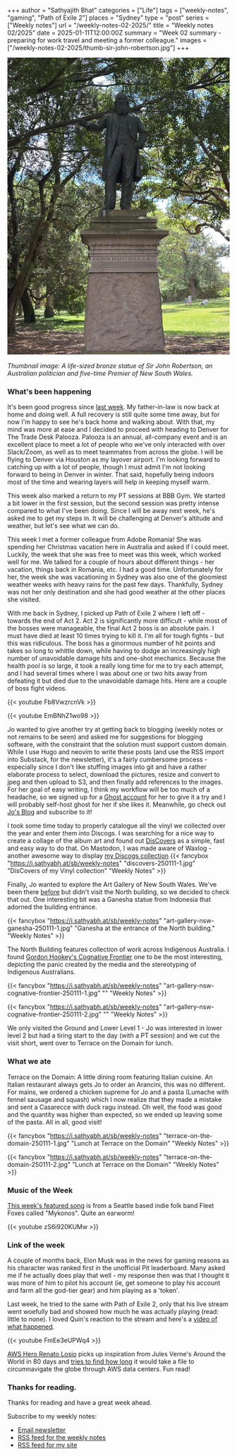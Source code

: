 +++
author = "Sathyajith Bhat"
categories = ["Life"]
tags = ["weekly-notes", "gaming", "Path of Exile 2"]
places = "Sydney"
type = "post"
series = ["Weekly notes"]
url = "/weekly-notes-02-2025/"
title = "Weekly notes 02/2025"
date = 2025-01-11T12:00:00Z
summary = "Week 02 summary - preparing for work travel and meeting a former colleague."
images = ["/weekly-notes-02-2025/thumb-sir-john-robertson.jpg"]
+++

![](thumb-sir-john-robertson.jpg)

_Thumbnail image: A life-sized bronze statue of Sir John Robertson, an Australian politician and five-time Premier of New South Wales._

### What's been happening

It's been good progress since [last week](/weekly-notes-01-2025/). My father-in-law is now back at home and doing well. A full recovery is still quite some time away, but for now I'm happy to see he's back home and walking about. With that, my mind was more at ease and I decided to proceed with heading to Denver for The Trade Desk Palooza. Palooza is an annual, all-company event and is an excellent place to meet a lot of people who we've only interacted with over Slack/Zoom, as well as to meet teammates from across the globe. I will be flying to Denver via Houston as my layover airport. I'm looking forward to catching up with a lot of people, though I must admit I'm not looking forward to being in Denver in winter. That said, hopefully being indoors most of the time and wearing layers will help in keeping myself warm.

This week also marked a return to my PT sessions at BBB Gym. We started a bit lower in the first session, but the second session was pretty intense compared to what I've been doing. Since I will be away next week, he's asked me to get my steps in. It will be challenging at Denver's altitude and weather, but let's see what we can do.

This week I met a former colleague from Adobe Romania! She was spending her Christmas vacation here in Australia and asked if I could meet. Luckily, the week that she was free to meet was this week, which worked well for me. We talked for a couple of hours about different things - her vacation, things back in Romania, etc. I had a good time. Unfortunately for her, the week she was vacationing in Sydney was also one of the gloomiest weather weeks with heavy rains for the past few days. Thankfully, Sydney was not her only destination and she had good weather at the other places she visited.

With me back in Sydney, I picked up Path of Exile 2 where I left off - towards the end of Act 2. Act 2 is significantly more difficult - while most of the bosses were manageable, the final Act 2 boss is an absolute pain. I must have died at least 10 times trying to kill it. I'm all for tough fights - but this was ridiculous. The boss has a ginormous number of hit points and takes so long to whittle down, while having to dodge an increasingly high number of unavoidable damage hits and one-shot mechanics. Because the health pool is so large, it took a really long time for me to try each attempt, and I had several times where I was about one or two hits away from defeating it but died due to the unavoidable damage hits. Here are a couple of boss fight videos.

  {{< youtube Fb8VwzrcnVk >}}

  {{< youtube EmBNhZ1wo98 >}}

Jo wanted to give another try at getting back to blogging (weekly notes or not remains to be seen) and asked me for suggestions for blogging software, with the constraint that the solution must support custom domain. While I use Hugo and neovim to write these posts (and use the RSS import into Substack, for the newsletter), it's a fairly cumbersome process - especially since I don't like stuffing images into git and have a rather elaborate process to select, download the pictures, resize and convert to jpeg and then upload to S3, and then finally add references to the images. For her goal of easy writing, I think my workflow will be too much of a headache, so we signed up for a [Ghost account](https://ghost.org/) for her to give it a try and I will probably self-host ghost for her if she likes it. Meanwhile, go check out [Jo's Blog](https://blog.joshenoy.me/) and subscribe to it!

I took some time today to properly catalogue all the vinyl we collected over the year and enter them into Discogs. I was searching for a nice way to create a collage of the album art and found out [DisCovers](https://discovers.antisound.net/) as a simple, fast and easy way to do that. On Mastodon, I was made aware of Waxlog - another awesome way to display [my Discogs collection](https://www.waxlog.com/collection/josathya)
  {{< fancybox "https://i.sathyabh.at/sb/weekly-notes" "discovers-250111-1.jpg" "DisCovers of my Vinyl collection" "Weekly Notes" >}}

Finally, Jo wanted to explore the Art Gallery of New South Wales. We've been there [before](/2023/11/19/weekly-notes-46-2023/) but didn't visit the North building, so we decided to check that out. One interesting bit was a Ganesha statue from Indonesia that adorned the building entrance. 

{{< fancybox "https://i.sathyabh.at/sb/weekly-notes" "art-gallery-nsw-ganesha-250111-1.jpg" "Ganesha at the entrance of the North building." "Weekly Notes" >}}

The North Building features collection of work across Indigenous Australia. I found [Gordon Hookey's Cognative Frontier](https://www.artgallery.nsw.gov.au/collection/works/48.2014/)  one to be the most interesting, depicting the panic created by the media and the stereotyping of Indigenous Australians.

  {{< fancybox "https://i.sathyabh.at/sb/weekly-notes" "art-gallery-nsw-cognative-frontier-250111-1.jpg" "" "Weekly Notes" >}}

  {{< fancybox "https://i.sathyabh.at/sb/weekly-notes" "art-gallery-nsw-cognative-frontier-250111-2.jpg" "" "Weekly Notes" >}}

We only visited the Ground and Lower Level 1 - Jo was interested in lower level 2 but had a tiring start to the day (with a PT session) and we cut the visit short, went over to Terrace on the Domain for lunch.

### What we ate

Terrace on the Domain: A little dining room featuring Italian cuisine. An Italian restaurant always gets Jo to order an Arancini, this was no different. For mains, we ordered a chicken supreme for Jo and a pasta (Lumache with fennel sausage and squash) which I now realize that they made a mistake and sent a Casarecce with duck ragu instead. Oh well, the food was good and the quantity was higher than expected, so we ended up leaving some of the pasta. All in all, good visit!


  {{< fancybox "https://i.sathyabh.at/sb/weekly-notes" "terrace-on-the-domain-250111-1.jpg" "Lunch at Terrace on the Domain" "Weekly Notes" >}}

  {{< fancybox "https://i.sathyabh.at/sb/weekly-notes" "terrace-on-the-domain-250111-2.jpg" "Lunch at Terrace on the Domain" "Weekly Notes" >}}

### Music of the Week

[This week's featured song](https://www.youtube.com/watch?v=zS6i920KUMw) is from a Seattle based indie folk band Fleet Foxes called "Mykonos". Quite an earworm!

{{< youtube zS6i920KUMw >}}

### Link of the week

A couple of months back, Elon Musk was in the news for gaming reasons as his character was ranked first in the unofficial Pit leaderboard. Many asked me if he actually does play that well - my response then was that I thought it was more of him to pilot his account (ie, get someone to play his account and farm all the god-tier gear) and him playing as a 'token'. 

Last week, he tried to the same with Path of Exile 2, only that his live stream went woefully bad and showed how much he was actually playing (read: little to none). I loved Quin's reaction to the stream and here's a [video of what happened](https://www.youtube.com/watch?v=FmEe3eUPWq4).

  {{< youtube FmEe3eUPWq4 >}}

[AWS Hero Renato Losio](https://aws.amazon.com/developer/community/heroes/renato-losio/) picks up inspiration from Jules Verne's Around the World in 80 days and [tries to find how long](https://cloudiamo.com/2024/12/15/around-the-world-in-15-buckets/) it would take a file to circumnavigate the globe through AWS data centers. Fun read!

### Thanks for reading.

Thanks for reading and have a great week ahead.

Subscribe to my weekly notes:

- [Email newsletter](https://sathyabhat.substack.com/)
- [RSS feed for the weekly notes](https://sathyabh.at/series/weekly-notes/index.xml)
- [RSS feed for my site](https://sathyabh.at/index.xml)
